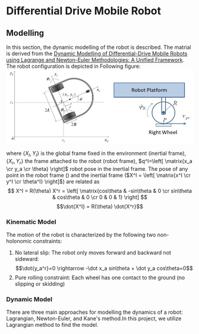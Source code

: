 # Differential Drive Mobile Robot
## Modelling
In this section, the dynamic modelling of the robot is described. The matrial is derived from the [Dynamic Modelling of Differential-Drive Mobile Robots using Lagrange and Newton-Euler Methodologies: A Unified Framework](https://www.hilarispublisher.com/open-access/dynamic-modelling-of-differentialdrive-mobile-robots-using-lagrange-and-newtoneuler-methodologies-a-unified-framework-2168-9695.1000107.pdf). The robot configuration is depicted in Following figure:
![Robot_Configuration](/Figs/robot_config.png)

where $\{X_I, Y_I\}$ is the global frame fixed in the environment (inertial frame), $\{X_r,Y_r\}$ the frame attached to the robot (robot frame), $q^I=\left[ \matrix{x_a \cr y_a \cr \theta} \right]$ robot pose in the inertial frame. The pose of any point in the robot frame () and the inertial frame ($X^I = \left[ \matrix{x^I \cr y^I \cr \theta^I} \right]$) are related as
$$ X^I = R(\theta) X^r = \left[ \matrix{cos\theta & -sin\theta & 0 \cr sin\theta & cos\theta & 0 \cr 0 & 0 & 1} \right] $$
$$\dot{X^I} = R(\theta) \dot{X^r}$$
### Kinematic Model
The motion of the robot is characterized by the following two non-holonomic constraints:

1. No lateral slip: The robot only moves forward and backward not sideward:
$$\dot{y_a^r}=0 \rightarrow -\dot x_a sin\theta + \dot y_a cos\theta=0$$
2. Pure rolling constraint: Each wheel has one contact to the ground (no slipping or skidding)

### Dynamic Model
There are three main approaches for modelling the dynamics of a robot: Lagrangian, Newton-Euler, and Kane's method.In this project, we utilize Lagrangian method to find the model.
